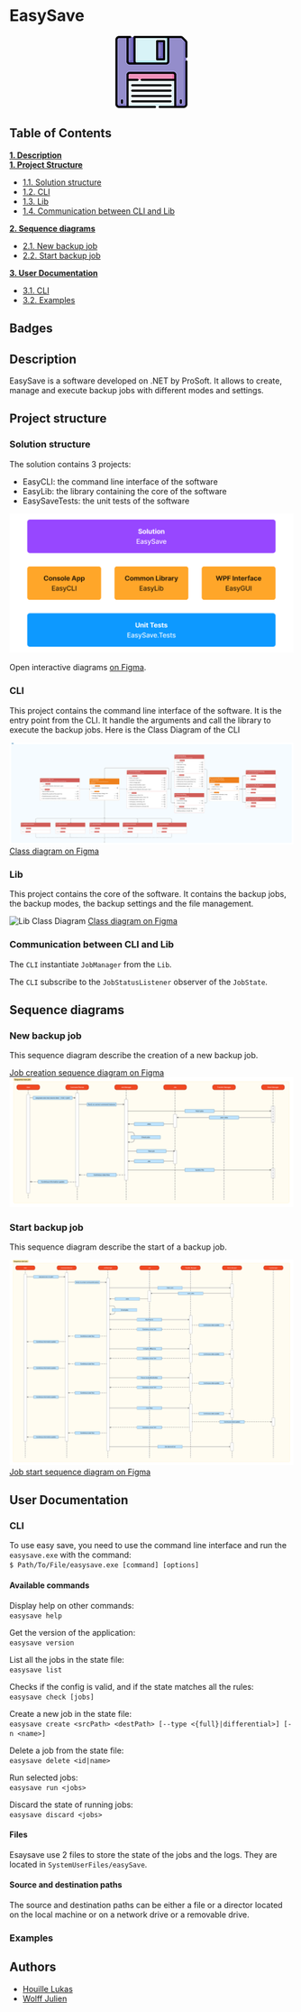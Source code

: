 # EasySave

<p align="center" width="100%">
 <img alt="EasySave logo" src="./assets/easysave-logo@128.png" width="128px" />
</p>


## Table of Contents
**[1. Description](#description)**<br/>
**[1. Project Structure](#project-structure)**

* [1.1. Solution structure](#solution-structure)
* [1.2. CLI](#cli)
* [1.3. Lib](#lib)
* [1.4. Communication between CLI and Lib](#comm-lib-cli)

**[2. Sequence diagrams](#sequence-diagrams)**
* [2.1. New backup job](#new-backup-job)
* [2.2. Start backup job](#start-backup-job)

**[3. User Documentation](#user-documentation)**
* [3.1. CLI](#cli-1)
* [3.2. Examples](#examples)


## Badges

<div id="description"/>

## Description 

EasySave is a software developed on .NET by ProSoft. It allows to create, manage and
execute backup jobs with different modes and settings.

<div id="project-structure"/>

## Project structure

<div id="solution-structure"/>

### Solution structure

The solution contains 3 projects:

- EasyCLI: the command line interface of the software
- EasyLib: the library containing the core of the software
- EasySaveTests: the unit tests of the software

![Project structure](./assets/project-structure.png)

Open interactive diagrams 
[on Figma](https://www.figma.com/file/69B3eZT084VoueoZVX9qXm/ProgSystem?type=whiteboard&node-id=0%3A1&t=XkVQ1kuQdN3ifJBx-1).

<div id="cli"/>

### CLI

This project contains the command line interface of the software. It is the entry point from the CLI.
It handle the arguments and call the library to execute the backup jobs.
Here is the Class Diagram of the CLI

![CLI Class Diagram](./assets/ProgSystemCLI.png)
[Class diagram on Figma](https://www.figma.com/file/69B3eZT084VoueoZVX9qXm/ProgSystem?type=whiteboard&node-id=1-2743&t=XkVQ1kuQdN3ifJBx-4)

<div id="lib"/>

### Lib

This project contains the core of the software. It contains the backup jobs, the backup modes, the backup settings and
the file management.

![Lib Class Diagram](./assets/ProgSystemLib.png)
[Class diagram on Figma](https://www.figma.com/file/69B3eZT084VoueoZVX9qXm/ProgSystem?type=whiteboard&node-id=1-5137&t=XkVQ1kuQdN3ifJBx-4)

<div id="comm-lib-cli"/>

### Communication between CLI and Lib

The `CLI` instantiate `JobManager` from the `Lib`.

The `CLI` subscribe to the `JobStatusListener` observer of the `JobState`.

<div id="sequence-diagrams"/>

## Sequence diagrams

<div id="new-backup-job"/>

### New backup job

This sequence diagram describe the creation of a new backup job.

[Job creation sequence diagram on Figma](https://www.figma.com/file/69B3eZT084VoueoZVX9qXm/ProgSystem?type=whiteboard&node-id=5-5174&t=XkVQ1kuQdN3ifJBx-4)
![Job creation sequence diagram on Figma](./assets/ProgSystemNew.png)

<div id="start-backup-job"/>

### Start backup job

This sequence diagram describe the start of a backup job.

![Job start sequence diagram on Figma](./assets/ProgSystemStart.png)
[Job start sequence diagram on Figma](https://www.figma.com/file/69B3eZT084VoueoZVX9qXm/ProgSystem?type=whiteboard&node-id=5-5323&t=XkVQ1kuQdN3ifJBx-4)

<div id="user-documentation"/>

## User Documentation

<div id="cli-1"/>

### CLI

To use easy save, you need to use the command line interface and run the `easysave.exe` with the command:<br/>
`$ Path/To/File/easysave.exe [command] [options]`

#### Available commands

Display help on other commands: <br/>
`easysave help`

Get the version of the application: <br/>
`easysave version`

List all the jobs in the state file: <br/>
`easysave list`

Checks if the config is valid, and if the state matches all the rules: <br/>
`easysave check [jobs]`

Create a new job in the state file: <br/>
`easysave create <srcPath> <destPath> [--type <{full}|differential>] [-n <name>]` 

Delete a job from the state file: <br/>
`easysave delete <id|name>`

Run selected jobs: <br/>
`easysave run <jobs>`

Discard the state of running jobs: <br/>
`easysave discard <jobs>`

#### Files
Esaysave use 2 files to store the state of the jobs and the logs. They are located in `SystemUserFiles/easySave`.

#### Source and destination paths

The source and destination paths can be either a file or a director located on the local machine or on a network drive or a removable drive.

<div id="examples"/>

### Examples


## Authors

- [Houille Lukas](https://github.com/lukas-houille)
- [Wolff Julien](https://github.com/julien-wff)